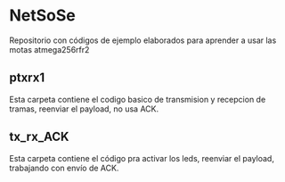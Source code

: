 # NetSoSe
Repositorio con códigos de ejemplo elaborados para aprender a usar las motas atmega256rfr2
## ptxrx1
Esta carpeta contiene el codigo basico de transmision y recepcion de tramas, reenviar el payload, no usa ACK.
## tx_rx_ACK
Esta carpeta contiene el código pra activar los leds, reenviar el payload, trabajando con envío de ACK.
